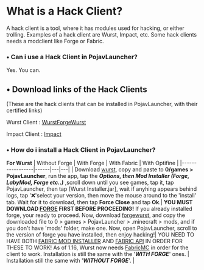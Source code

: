 # What is a Hack Client?

A hack client is a tool, where it has modules used for hacking, or either trolling. Examples of a hack client are Wurst, Impact, etc. Some hack clients needs a modclient like Forge or Fabric.

### • Can i use a Hack Client in PojavLauncher?

Yes. You can.

## • Download links of the Hack Clients
(These are the hack clients that can be installed in PojavLauncher, with their certified links)

Wurst Client : 
[Wurst](https://www.wurstclient.net/download/)[ForgeWurst](https://forge.wurstclient.net/)

Impact Client :
[Impact](https://impactclient.net/download?platform=jar)

### • How do i install a Hack Client in PojavLauncher?
**For Wurst**
| Without Forge | With Forge | With Fabric | With Optifine |
|-----------------|------|---|---|
| Download [wurst](https://www.wurstclient.net/download/), copy and paste to **0/games > PojavLauncher**, run the app, tap the ***Options, then Mod Installer (Forge, LabyMod, Forge etc..)*** ,scroll down until you see games, tap it, tap PojavLauncher, then tap [Wurst Installer.jar], wait if anyhing appears behind logs, tap '❌'select your version, then move the mouse around to the 'install' tab. Wait for it to download, then tap **Force Close** and tap **Ok**.| **YOU MUST DOWNLOAD [FORGE](https://files.minecraftforge.net/) FIRST BEFORE PROCEEDING!** If you already installed forge, your ready to proceed. Now, download [forgewurst](https://forge.wurstclient.net/), and copy the downloaded file to 0 > games > PojavLauncher > .minecraft > mods, and if you don't have 'mods' folder, make one. Now, open PojavLauncher, scroll to the version of forge you have installed, then enjoy hacking!| YOU NEED TO HAVE BOTH [FABRIC MOD INSTALLER](https://fabricmc.net/use/) AND [FABRIC API](https://www.curseforge.com/minecraft/mc-mods/fabric-api) IN ORDER FOR THESE TO WORK! As of 1.16, Wurst now needs [FabricMC](https://fabricmc.net/) in order for the client to work. Installation is still the same with the '***WITH FORGE***' ones. | Installation still the same with '***WITHOUT FORGE***'. |
